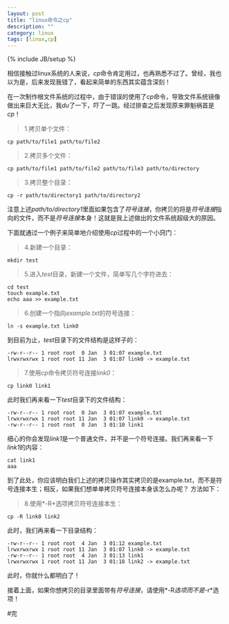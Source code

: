 ```yaml
---
layout: post
title: "linux命令之cp"
description: ""
category: linux
tags: [linux,cp]
---
```

{% include JB/setup %}


相信接触过linux系统的人来说，*cp*命令肯定用过，也再熟悉不过了。曾经，我也以为是，后来发现我错了，看起来简单的东西其实蕴含深刻！  

在一次制作根文件系统的过程中，由于错误的使用了*cp*命令，导致文件系统镜像做出来巨大无比，我*du*了一下，吓了一跳。经过排查之后发现原来罪魁祸首是*cp*！  

>1.拷贝单个文件：  

	cp path/to/file1 path/to/file2  

>2.拷贝多个文件：  

	cp path/to/file1 path/to/file2 path/to/file3 path/to/directory  

>3.拷贝整个目录：  

	cp -r path/to/directory1 path/to/directory2  

注意上述*path/to/directory1*里面如果包含了*符号连接*，你拷贝的将是*符号连接*指向的文件，而不是*符号连接*本身！这就是我上述做出的文件系统超级大的原因。

下面就通过一个例子来简单地介绍使用*cp*过程中的一个小窍门：  

>4.新建一个目录：  

	mkdir test  

>5.进入*test*目录，新建一个文件，简单写几个字符进去：  

	cd test
	touch example.txt  
	echo aaa >> example.txt

>6.创建一个指向*example.txt*的符号连接：  

	ln -s example.txt link0  

到目前为止，*test*目录下的文件结构是这样子的：  

	-rw-r--r-- 1 root root  0 Jan  3 01:07 example.txt
	lrwxrwxrwx 1 root root 11 Jan  3 01:07 link0 -> example.txt  

>7.使用*cp*命令拷贝符号连接*link0*：  

	cp link0 link1  

此时我们再来看一下*test*目录下的文件结构：  
	
	-rw-r--r-- 1 root root  0 Jan  3 01:07 example.txt
	lrwxrwxrwx 1 root root 11 Jan  3 01:07 link0 -> example.txt
	-rw-r--r-- 1 root root  0 Jan  3 01:10 link1  

细心的你会发现*link1*是一个普通文件，并不是一个符号连接。我们再来看一下*link1*的内容：  

	cat link1
	aaa  

到了此处，你应该明白我们上述的拷贝操作其实拷贝的是example.txt，而不是符号连接本生；相反，如果我们想单单拷贝符号连接本身该怎么办呢？ 方法如下： 

>8.使用*-R*选项拷贝符号连接本生：  

	cp -R link0 link2
	
此时，我们再来看一下目录结构：  

	-rw-r--r-- 1 root root  4 Jan  3 01:12 example.txt
	lrwxrwxrwx 1 root root 11 Jan  3 01:07 link0 -> example.txt
	-rw-r--r-- 1 root root  4 Jan  3 01:13 link1
	lrwxrwxrwx 1 root root 11 Jan  3 01:18 link2 -> example.txt  

此时，你就什么都明白了！  

接着上面，如果你想拷贝的目录里面带有*符号连接*，请使用*-R*选项而不是*-r*选项！

#完